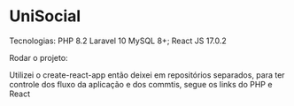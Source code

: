 # UniSocial

Tecnologias: 
PHP 8.2
Laravel 10
MySQL 8+;
React JS 17.0.2


Rodar o projeto: 


Utilizei o create-react-app então deixei em repositórios separados, para ter controle dos fluxo da aplicação e dos commtis, segue os links do PHP e React